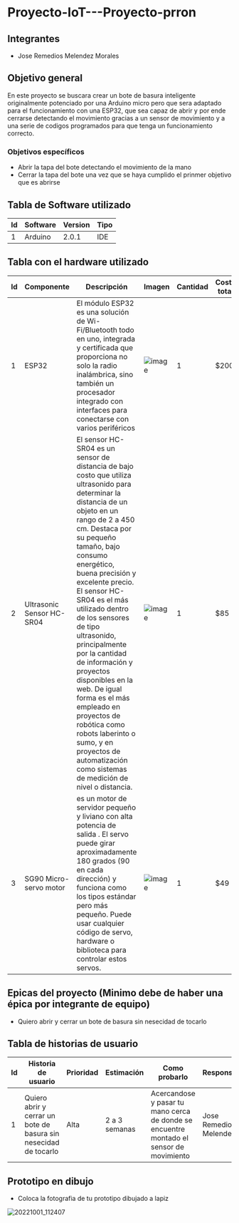 # Proyecto-IoT---Proyecto-prron

## Integrantes
- Jose Remedios Melendez Morales

## Objetivo general
En este proyecto se buscara crear un bote de basura inteligente originalmente potenciado por una Arduino micro pero que sera adaptado para el funcionamiento con una ESP32, que sea capaz de abrir y por ende cerrarse detectando el movimiento gracias a un sensor de movimiento y a una serie de codigos programados para que tenga un funcionamiento correcto.

### Objetivos específicos
- Abrir la tapa del bote detectando el movimiento de la mano
- Cerrar la tapa del bote una vez que se haya cumplido el prinmer objetivo que es abrirse

## Tabla de Software utilizado
| Id | Software | Version | Tipo |
|----|----------|---------|------|
|  1  |  Arduino  |  2.0.1  |  IDE  |

## Tabla con el hardware utilizado
| Id | Componente | Descripción | Imagen | Cantidad | Costo total |
|----|------------|-------------|--------|----------|-------------|
|  1  |  ESP32  |  El módulo ESP32 es una solución de Wi-Fi/Bluetooth todo en uno, integrada y certificada que proporciona no solo la radio inalámbrica, sino también un procesador integrado con interfaces para conectarse con varios periféricos  |  ![image](https://www.sigmaelectronica.net/wp-content/uploads/2019/03/ESP-32.jpg)|      1    |     $200       |
| 2 |      Ultrasonic Sensor HC-SR04      |      El sensor HC-SR04 es un sensor de distancia de bajo costo que utiliza ultrasonido para determinar la distancia de un objeto en un rango de 2 a 450 cm. Destaca por su pequeño tamaño, bajo consumo energético, buena precisión y excelente precio. El sensor HC-SR04 es el más utilizado dentro de los sensores de tipo ultrasonido, principalmente por la cantidad de información y proyectos disponibles en la web. De igual forma es el más empleado en proyectos de robótica como robots laberinto o sumo, y en proyectos de automatización como sistemas de medición de nivel o distancia.       |    ![image](https://cdn.sparkfun.com//assets/parts/1/3/5/0/8/15569-Ultrasonic_Distance_Sensor_-_HC-SR04-01a.jpg)|    1      |     $85        |
|  3  |       SG90 Micro-servo motor     |       es un motor de servidor pequeño y liviano con alta potencia de salida . El servo puede girar aproximadamente 180 grados (90 en cada dirección) y funciona como los tipos estándar pero más pequeño. Puede usar cualquier código de servo, hardware o biblioteca para controlar estos servos.       |    ![image](https://uelectronics.com/wp-content/uploads/2017/06/AR0071-Servomotor-SG90-RC-9g-V6-500x500.jpg)    |     1     |       $49      |


## Epicas del proyecto (Minimo debe de haber una épica por integrante de equipo)
- Quiero abrir y cerrar un bote de basura sin nesecidad de tocarlo


## Tabla de historias de usuario
| Id | Historia de usuario | Prioridad | Estimación | Como probarlo | Responsable |
|----|---------------------|-----------|------------|---------------|-------------|
|  1  |  Quiero abrir y cerrar un bote de basura sin nesecidad de tocarlo  |   Alta   |  2 a 3 semanas  |   Acercandose y pasar tu mano cerca de donde se encuentre montado el sensor de movimiento   |   Jose Remedios Melendez   |


## Prototipo en dibujo
- Coloca la fotografia de tu prototipo dibujado a lapiz

![20221001_112407](https://user-images.githubusercontent.com/99992446/193419088-dc0ba732-f787-4e16-8fe5-87fccade3bfa.jpg)
